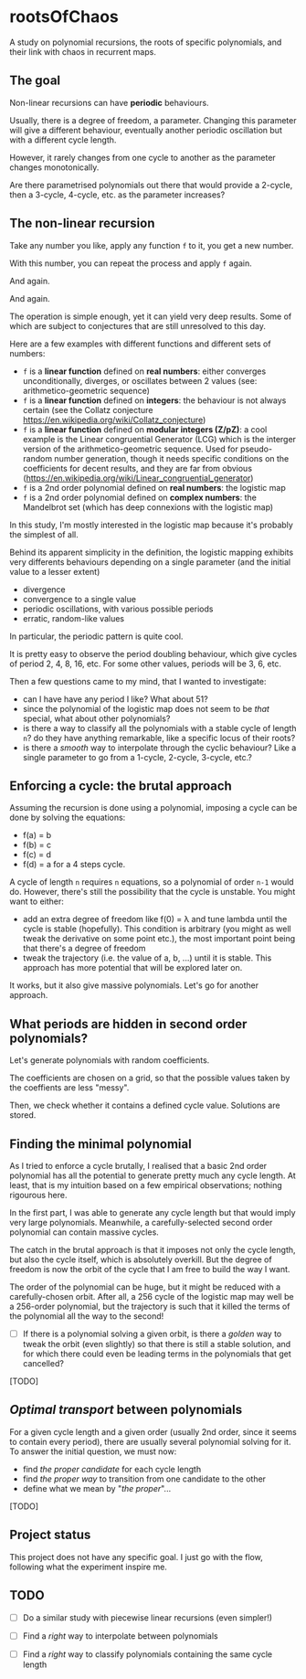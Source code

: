 # rootsOfChaos
A study on polynomial recursions, the roots of specific polynomials, and their link with chaos in recurrent maps.

## The goal
Non-linear recursions can have **periodic** behaviours. 

Usually, there is a degree of freedom, a parameter. Changing this parameter will give a different behaviour, eventually another periodic oscillation but with a different cycle length.

However, it rarely changes from one cycle to another as the parameter changes monotonically. 

Are there parametrised polynomials out there that would provide a 2-cycle, then a 3-cycle, 4-cycle, etc. as the parameter increases?

## The non-linear recursion
Take any number you like, apply any function `f` to it, you get a new number.

With this number, you can repeat the process and apply `f` again.

And again.

And again.

The operation is simple enough, yet it can yield very deep results. Some of which are subject to conjectures that are still unresolved to this day.

Here are a few examples with different functions and different sets of numbers:
- `f` is a **linear function** defined on **real numbers**: either converges unconditionally, diverges, or oscillates between 2 values (see: arithmetico-geometric sequence)
- `f` is a **linear function** defined on **integers**: the behaviour is not always certain (see the Collatz conjecture https://en.wikipedia.org/wiki/Collatz_conjecture)
- `f` is a **linear function** defined on **modular integers (Z/pZ)**: a cool example is the Linear congruential Generator (LCG) which is the interger version of the arithmetico-geometric sequence. Used for pseudo-random number generation, though it needs specific conditions on the coefficients for decent results, and they are far from obvious (https://en.wikipedia.org/wiki/Linear_congruential_generator)
- `f` is a 2nd order polynomial defined on **real numbers**: the logistic map
- `f` is a 2nd order polynomial defined on **complex numbers**: the Mandelbrot set (which has deep connexions with the logistic map)

In this study, I'm mostly interested in the logistic map because it's probably the simplest of all.

Behind its apparent simplicity in the definition, the logistic mapping exhibits very differents behaviours depending on a single parameter (and the initial value to a lesser extent)
- divergence
- convergence to a single value
- periodic oscillations, with various possible periods
- erratic, random-like values

In particular, the periodic pattern is quite cool. 

It is pretty easy to observe the period doubling behaviour, which give cycles of period 2, 4, 8, 16, etc. For some other values, periods will be 3, 6, etc.

Then a few questions came to my mind, that I wanted to investigate:
- can I have have any period I like? What about 51?
- since the polynomial of the logistic map does not seem to be *that* special, what about other polynomials?
- is there a way to classify all the polynomials with a stable cycle of length `n`? do they have anything remarkable, like a specific locus of their roots?
- is there a *smooth* way to interpolate through the cyclic behaviour? Like a single parameter to go from a 1-cycle, 2-cycle, 3-cycle, etc.? 


## Enforcing a cycle: the brutal approach
Assuming the recursion is done using a polynomial, imposing a cycle can be done by solving the equations:
- f(a) = b
- f(b) = c
- f(c) = d
- f(d) = a
for a 4 steps cycle.

A cycle of length `n` requires `n` equations, so a polynomial of order `n-1` would do. However, there's still the possibility that the cycle is unstable. You might want to either:
- add an extra degree of freedom like f(0) = λ and tune lambda until the cycle is stable (hopefully). This condition is arbitrary (you might as well tweak the derivative on some point etc.), the most important point being that there's a degree of freedom
- tweak the trajectory (i.e. the value of a, b, ...) until it is stable. This approach has more potential that will be explored later on.

It works, but it also give massive polynomials. Let's go for another approach.

## What periods are hidden in second order polynomials?
Let's generate polynomials with random coefficients.

The coefficients are chosen on a grid, so that the possible values taken by the coeffients are less "messy". 

Then, we check whether it contains a defined cycle value. Solutions are stored. 


## Finding the minimal polynomial
As I tried to enforce a cycle brutally, I realised that a basic 2nd order polynomial has all the potential to generate pretty much any cycle length. At least, that is my intuition based on a few empirical observations; nothing rigourous here.

In the first part, I was able to generate any cycle length but that would imply very large polynomials. Meanwhile, a carefully-selected second order polynomial can contain massive cycles. 

The catch in the brutal approach is that it imposes not only the cycle length, but also the cycle itself, which is absolutely overkill. But the degree of freedom is now the orbit of the cycle that I am free to build the way I want.

The order of the polynomial can be huge, but it might be reduced with a carefully-chosen orbit. After all, a 256 cycle of the logistic map may well be a 256-order polynomial, but the trajectory is such that it killed the terms of the polynomial all the way to the second!

- [ ] If there is a polynomial solving a given orbit, is there a *golden* way to tweak the orbit (even slightly) so that there is still a stable solution, and for which there could even be leading terms in the polynomials that get cancelled?

[TODO]

## *Optimal transport* between polynomials 
For a given cycle length and a given order (usually 2nd order, since it seems to contain every period), there are usually several polynomial solving for it. To answer the initial question, we must now:
- find *the proper candidate* for each cycle length
- find *the proper way* to transition from one candidate to the other
- define what we mean by "*the proper*"...


[TODO]
 
## Project status
This project does not have any specific goal. I just go with the flow, following what the experiment inspire me.

## TODO
- [ ] Do a similar study with piecewise linear recursions (even simpler!)
- [ ] Find a *right* way to interpolate between polynomials 
- [ ] Find a *right* way to classify polynomials containing the same cycle length


